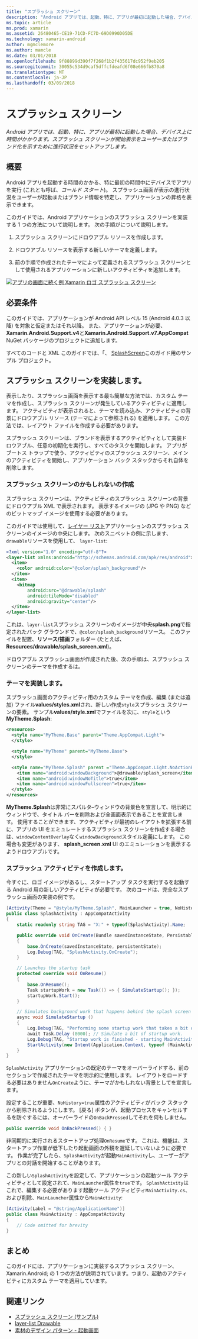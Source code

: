 ```yaml
---
title: "スプラッシュ スクリーン"
description: "Android アプリでは、起動、特に、アプリが最初に起動した場合、デバイス上に時間がかかります。 スプラッシュ スクリーンが開始表示をユーザーまたはブランド化を示すために進行状況をセットアップします。"
ms.topic: article
ms.prod: xamarin
ms.assetid: 26480465-CE19-71CD-FC7D-69D0990D05DE
ms.technology: xamarin-android
author: mgmclemore
ms.author: mamcle
ms.date: 03/01/2018
ms.openlocfilehash: 9f88899d390f7f268f1b2f435617dc952f9eb205
ms.sourcegitcommit: 30055c534d9caf5dffcfdeafd6f08e666fb870a8
ms.translationtype: MT
ms.contentlocale: ja-JP
ms.lasthandoff: 03/09/2018
---
```

# <a name="splash-screen"></a>スプラッシュ スクリーン

_Android アプリでは、起動、特に、アプリが最初に起動した場合、デバイス上に時間がかかります。スプラッシュ スクリーンが開始表示をユーザーまたはブランド化を示すために進行状況をセットアップします。_


## <a name="overview"></a>概要

Android アプリを起動する時間のかかる、特に最初の時間中にデバイスでアプリを実行 (これとも呼ば、_コールド スタート_)。 スプラッシュ画面が表示の進行状況をユーザーが起動またはブランド情報を特定し、アプリケーションの昇格を表示できます。

このガイドでは、Android アプリケーションのスプラッシュ スクリーンを実装する 1 つの方法について説明します。 次の手順がについて説明します。

1.  スプラッシュ スクリーンにドロウアブル リソースを作成します。

2.  ドロウアブル リソースを表示する新しいテーマを定義します。

3.  前の手順で作成されたテーマによって定義されるスプラッシュ スクリーンとして使用されるアプリケーションに新しいアクティビティを追加します。

[![アプリの画面に続く例 Xamarin ロゴ スプラッシュ スクリーン](splash-screen-images/splashscreen-01-sml.png)](splash-screen-images/splashscreen-01.png#lightbox)


## <a name="requirements"></a>必要条件

このガイドでは、アプリケーションが Android API レベル 15 (Android 4.0.3 以降) を対象と仮定またはそれ以降。 また、アプリケーションが必要、 **Xamarin.Android.Support.v4**と**Xamarin.Android.Support.v7.AppCompat** NuGet パッケージのプロジェクトに追加します。

すべてのコードと XML このガイドでは、「、 [SplashScreen](https://developer.xamarin.com/samples/monodroid/SplashScreen)このガイド用のサンプル プロジェクト。


## <a name="implementing-a-splash-screen"></a>スプラッシュ スクリーンを実装します。

表示したり、スプラッシュ画面を表示する最も簡単な方法では、カスタム テーマを作成し、スプラッシュ スクリーンが発生しているアクティビティに適用します。 アクティビティが表示されると、テーマを読み込み、アクティビティの背景にドロウアブル リソース (テーマによって参照される) を適用します。 この方法では、レイアウト ファイルを作成する必要があります。

スプラッシュ スクリーンは、ブランドを表示するアクティビティとして実装ドロウアブル、任意の初期化を実行し、すべてのタスクを開始します。 アプリがブートス トラップで使う、アクティビティのスプラッシュ スクリーン、メインのアクティビティを開始し、アプリケーション バック スタックからそれ自体を削除します。


### <a name="creating-a-drawable-for-the-splash-screen"></a>スプラッシュ スクリーンのかもしれないの作成

スプラッシュ スクリーンは、アクティビティのスプラッシュ スクリーンの背景にドロウアブル XML で表示されます。 表示するイメージの (JPG や PNG) などのビットマップ イメージを使用する必要があります。

このガイドでは使用して、[レイヤー リスト](http://developer.android.com/guide/topics/resources/drawable-resource.html#LayerList)アプリケーションのスプラッシュ スクリーンのイメージの中央にします。 次のスニペットの例に示します、`drawable`リソースを使用して、 `layer-list`:

```xml
<?xml version="1.0" encoding="utf-8"?>
<layer-list xmlns:android="http://schemas.android.com/apk/res/android">
  <item>
    <color android:color="@color/splash_background"/>
  </item>
  <item>
    <bitmap
        android:src="@drawable/splash"
        android:tileMode="disabled"
        android:gravity="center"/>
  </item>
</layer-list>
```

これは、`layer-list`スプラッシュ スクリーンのイメージが中央**splash.png**で指定されたバック グラウンドで、`@color/splash_background`リソース。
このファイルを配置、**リソース/描画**フォルダー (たとえば、 **Resources/drawable/splash_screen.xml**)。

ドロウアブル スプラッシュ画面が作成された後、次の手順は、スプラッシュ スクリーンのテーマを作成するは。


### <a name="implementing-a-theme"></a>テーマを実装します。

スプラッシュ画面のアクティビティ用のカスタム テーマを作成、編集 (または追加) ファイル**values/styles.xml**され、新しい作成`style`スプラッシュ スクリーンの要素。 サンプル**values/style.xml**でファイルを次に、`style`という**MyTheme.Splash**:

```xml
<resources>
  <style name="MyTheme.Base" parent="Theme.AppCompat.Light">
  </style>

  <style name="MyTheme" parent="MyTheme.Base">
  </style>

  <style name="MyTheme.Splash" parent ="Theme.AppCompat.Light.NoActionBar">
    <item name="android:windowBackground">@drawable/splash_screen</item>
    <item name="android:windowNoTitle">true</item>
    <item name="android:windowFullscreen">true</item>
  </style>
</resources>
```

**MyTheme.Splash**は非常にスパルタ&ndash;ウィンドウの背景色を宣言して、明示的にウィンドウで、タイトル バーを削除および全画面表示であることを宣言します。 使用することができます、アクティビティが最初のレイアウトを拡張する前に、アプリの UI をエミュレートするスプラッシュ スクリーンを作成する場合は、`windowContentOverlay`なく`windowBackground`スタイル定義にします。 この場合も変更があります、 **splash_screen.xml** UI のエミュレーションを表示するようドロウアブルです。


### <a name="create-a-splash-activity"></a>スプラッシュ アクティビティを作成します。

今すぐに、ロゴ イメージがあるし、スタートアップ タスクを実行するを起動する Android 用の新しいアクティビティが必要です。 次のコードは、完全なスプラッシュ画面の実装の例です。

```csharp
[Activity(Theme = "@style/MyTheme.Splash", MainLauncher = true, NoHistory = true)]
public class SplashActivity : AppCompatActivity
{
    static readonly string TAG = "X:" + typeof(SplashActivity).Name;

    public override void OnCreate(Bundle savedInstanceState, PersistableBundle persistentState)
    {
        base.OnCreate(savedInstanceState, persistentState);
        Log.Debug(TAG, "SplashActivity.OnCreate");
    }

    // Launches the startup task
    protected override void OnResume()
    {
        base.OnResume();
        Task startupWork = new Task(() => { SimulateStartup(); });
        startupWork.Start();
    }

    // Simulates background work that happens behind the splash screen
    async void SimulateStartup ()
    {
        Log.Debug(TAG, "Performing some startup work that takes a bit of time.");
        await Task.Delay (8000); // Simulate a bit of startup work.
        Log.Debug(TAG, "Startup work is finished - starting MainActivity.");
        StartActivity(new Intent(Application.Context, typeof (MainActivity)));
    }
}
```

`SplashActivity` アプリケーションの既定のテーマをオーバーライドする、前のセクションで作成されたテーマを明示的に使用します。
レイアウトをロードする必要はありません`OnCreate`ように、テーマがかもしれない背景としてを宣言します。

設定することが重要、`NoHistory=true`属性のアクティビティがバック スタックから削除されるようにします。 [戻る] ボタンが、起動プロセスをキャンセルするを防ぐするには、オーバーライドの`OnBackPressed`してそれを何もしません。

```csharp
public override void OnBackPressed() { }
```

非同期的に実行されるスタートアップ処理`OnResume`です。 これは、機能は、スタートアップ作業が低下したり起動画面の外観を遅延していないように必要です。 作業が完了したら、`SplashActivity`が起動`MainActivity`し、ユーザーがアプリとの対話を開始することがあります。

この新しい`SplashActivity`を設定して、アプリケーションの起動ツール アクティビティとして設定されて、`MainLauncher`属性を`true`です。 `SplashActivity`はこれで、編集する必要があります起動ツール アクティビティ`MainActivity.cs`、および削除、`MainLauncher`属性から`MainActivity`:

```csharp
[Activity(Label = "@string/ApplicationName")]
public class MainActivity : AppCompatActivity
{
    // Code omitted for brevity
}
```


## <a name="summary"></a>まとめ

このガイドには、アプリケーションに実装するスプラッシュ スクリーン、Xamarin.Android; の 1 つの方法が説明されています。つまり、起動のアクティビティにカスタム テーマを適用しています。


## <a name="related-links"></a>関連リンク

- [スプラッシュ スクリーン (サンプル)](https://developer.xamarin.com/samples/monodroid/SplashScreen)
- [layer-list Drawable](http://developer.android.com/guide/topics/resources/drawable-resource.html#LayerList)
- [ 素材のデザイン パターン - 起動画面](https://www.google.com/design/spec/patterns/launch-screens.html)
